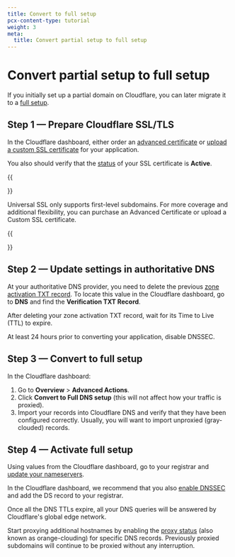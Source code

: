 ```yaml
---
title: Convert to full setup
pcx-content-type: tutorial
weight: 3
meta:
  title: Convert partial setup to full setup
---
```


# Convert partial setup to full setup

If you initially set up a partial domain on Cloudflare, you can later migrate it to a [full setup](/dns/zone-setups/full-setup/).

## Step 1 — Prepare Cloudflare SSL/TLS

In the Cloudflare dashboard, either order an [advanced certificate](/ssl/edge-certificates/advanced-certificate-manager/manage-certificates/) or [upload a custom SSL certificate](/ssl/edge-certificates/custom-certificates/uploading/) for your application.

You also should verify that the [status](/ssl/ssl-tls/certificate-statuses/) of your SSL certificate is **Active**.

{{<Aside type="note">}}

Universal SSL only supports first-level subdomains. For more coverage and additional flexibility, you can purchase an Advanced Certificate or upload a Custom SSL certificate.

{{</Aside>}}

## Step 2 — Update settings in authoritative DNS

At your authoritative DNS provider, you need to delete the previous [zone activation TXT record](/dns/zone-setups/partial-setup/setup/#step-1--add-your-domain-to-cloudflare). To locate this value in the Cloudflare dashboard, go to **DNS** and find the **Verification TXT Record**.

After deleting your zone activation TXT record, wait for its Time to Live (TTL) to expire.

At least 24 hours prior to converting your application, disable DNSSEC.

## Step 3 — Convert to full setup

In the Cloudflare dashboard:

1.  Go to **Overview** > **Advanced Actions**.
2.  Click **Convert to Full DNS setup** (this will not affect how your traffic is proxied).
3.  Import your records into Cloudflare DNS and verify that they have been configured correctly. Usually, you will want to import unproxied (gray-clouded) records.

## Step 4 — Activate full setup

Using values from the Cloudflare dashboard, go to your registrar and [update your nameservers](/dns/zone-setups/full-setup/setup/).

In the Cloudflare dashboard, we recommend that you also [enable DNSSEC](/dns/additional-options/dnssec/) and add the DS record to your registrar.

Once all the DNS TTLs expire, all your DNS queries will be answered by Cloudflare's global edge network.

Start proxying additional hostnames by enabling the [proxy status](/dns/manage-dns-records/reference/proxied-dns-records/) (also known as orange-clouding) for specific DNS records. Previously proxied subdomains will continue to be proxied without any interruption.
